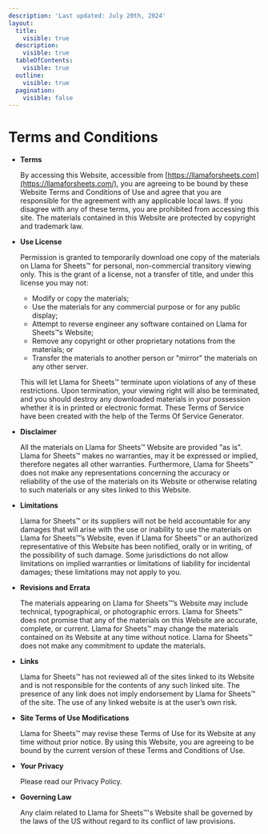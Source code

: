 ```yaml
---
description: 'Last updated: July 20th, 2024'
layout:
  title:
    visible: true
  description:
    visible: true
  tableOfContents:
    visible: true
  outline:
    visible: true
  pagination:
    visible: false
---
```


# Terms and Conditions

*   **Terms**

    By accessing this Website, accessible from [https://llamaforsheets.com](https://llamaforsheets.com/), you are agreeing to be bound by these Website Terms and Conditions of Use and agree that you are responsible for the agreement with any applicable local laws. If you disagree with any of these terms, you are prohibited from accessing this site. The materials contained in this Website are protected by copyright and trademark law.
*   **Use License**

    Permission is granted to temporarily download one copy of the materials on Llama for Sheets™ for personal, non-commercial transitory viewing only. This is the grant of a license, not a transfer of title, and under this license you may not:

    * Modify or copy the materials;
    * Use the materials for any commercial purpose or for any public display;
    * Attempt to reverse engineer any software contained on Llama for Sheets™s Website;
    * Remove any copyright or other proprietary notations from the materials; or
    * Transfer the materials to another person or "mirror" the materials on any other server.

    This will let Llama for Sheets™ terminate upon violations of any of these restrictions. Upon termination, your viewing right will also be terminated, and you should destroy any downloaded materials in your possession whether it is in printed or electronic format. These Terms of Service have been created with the help of the Terms Of Service Generator.
*   **Disclaimer**

    All the materials on Llama for Sheets™ Website are provided "as is". Llama for Sheets™ makes no warranties, may it be expressed or implied, therefore negates all other warranties. Furthermore, Llama for Sheets™ does not make any representations concerning the accuracy or reliability of the use of the materials on its Website or otherwise relating to such materials or any sites linked to this Website.
*   **Limitations**

    Llama for Sheets™ or its suppliers will not be held accountable for any damages that will arise with the use or inability to use the materials on Llama for Sheets™’s Website, even if Llama for Sheets™ or an authorized representative of this Website has been notified, orally or in writing, of the possibility of such damage. Some jurisdictions do not allow limitations on implied warranties or limitations of liability for incidental damages; these limitations may not apply to you.
*   **Revisions and Errata**

    The materials appearing on Llama for Sheets™’s Website may include technical, typographical, or photographic errors. Llama for Sheets™ does not promise that any of the materials on this Website are accurate, complete, or current. Llama for Sheets™ may change the materials contained on its Website at any time without notice. Llama for Sheets™ does not make any commitment to update the materials.
*   **Links**

    Llama for Sheets™ has not reviewed all of the sites linked to its Website and is not responsible for the contents of any such linked site. The presence of any link does not imply endorsement by Llama for Sheets™ of the site. The use of any linked website is at the user’s own risk.
*   **Site Terms of Use Modifications**

    Llama for Sheets™ may revise these Terms of Use for its Website at any time without prior notice. By using this Website, you are agreeing to be bound by the current version of these Terms and Conditions of Use.
*   **Your Privacy**

    Please read our Privacy Policy.
*   **Governing Law**

    Any claim related to Llama for Sheets™'s Website shall be governed by the laws of the US without regard to its conflict of law provisions.
